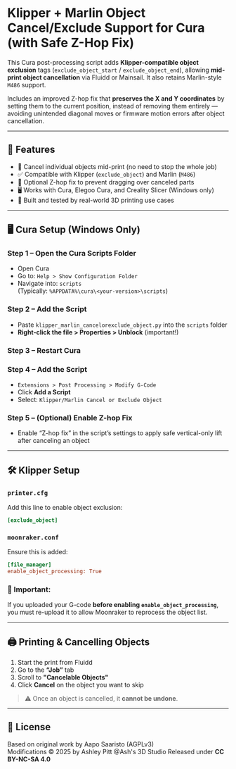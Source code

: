 # Klipper + Marlin Object Cancel/Exclude Support for Cura (with Safe Z-Hop Fix)

This Cura post-processing script adds **Klipper-compatible object exclusion** tags (`exclude_object_start` / `exclude_object_end`), allowing **mid-print object cancellation** via Fluidd or Mainsail. It also retains Marlin-style `M486` support.

Includes an improved Z-hop fix that **preserves the X and Y coordinates** by setting them to the current position, instead of removing them entirely — avoiding unintended diagonal moves or firmware motion errors after object cancellation.

---

## 🧠 Features

- 🛑 Cancel individual objects mid-print (no need to stop the whole job)
- ✅ Compatible with Klipper (`exclude_object`) and Marlin (`M486`)
- 🧼 Optional Z-hop fix to prevent dragging over canceled parts
- 🖥️ Works with Cura, Elegoo Cura, and Creality Slicer (Windows only)
- 👷 Built and tested by real-world 3D printing use cases

---

## 🖥️ Cura Setup (Windows Only)

### Step 1 – Open the Cura Scripts Folder
- Open Cura
- Go to: `Help > Show Configuration Folder`
- Navigate into: `scripts`  
  (Typically: `%APPDATA%\cura\<your-version>\scripts`)

### Step 2 – Add the Script
- Paste `klipper_marlin_cancelorexclude_object.py` into the `scripts` folder
- **Right-click the file > Properties > Unblock** (important!)

### Step 3 – Restart Cura

### Step 4 – Add the Script
- `Extensions > Post Processing > Modify G-Code`
- Click **Add a Script**
- Select: `Klipper/Marlin Cancel or Exclude Object`

### Step 5 – (Optional) Enable Z-hop Fix
- Enable “Z-hop fix” in the script’s settings to apply safe vertical-only lift after canceling an object

---

## 🛠️ Klipper Setup

### `printer.cfg`
Add this line to enable object exclusion:

```ini
[exclude_object]
```

### `moonraker.conf`
Ensure this is added:

```ini
[file_manager]
enable_object_processing: True
```

### 🔁 Important:
If you uploaded your G-code **before enabling `enable_object_processing`**, you must re-upload it to allow Moonraker to reprocess the object list.

---

## 🖨️ Printing & Cancelling Objects

1. Start the print from Fluidd
2. Go to the **“Job”** tab
3. Scroll to **"Cancelable Objects"**
4. Click **Cancel** on the object you want to skip

> ⚠️ Once an object is cancelled, it **cannot be undone**.

---

## 📜 License

Based on original work by Aapo Saaristo (AGPLv3)  
Modifications © 2025 by Ashley Pitt @Ash's 3D Studio
Released under **CC BY-NC-SA 4.0**
